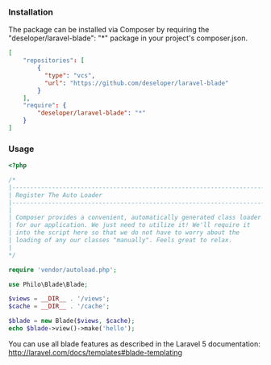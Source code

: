### Installation
The package can be installed via Composer by requiring the "deseloper/laravel-blade": "*" package in your project's composer.json.

```json
[
    "repositories": [
        {
          "type": "vcs",
          "url": "https://github.com/deseloper/laravel-blade"
        }
    ],
	"require": {
	    "deseloper/laravel-blade": "*"
	}
]
```

### Usage

```php
<?php

/*
|--------------------------------------------------------------------------
| Register The Auto Loader
|--------------------------------------------------------------------------
|
| Composer provides a convenient, automatically generated class loader
| for our application. We just need to utilize it! We'll require it
| into the script here so that we do not have to worry about the
| loading of any our classes "manually". Feels great to relax.
|
*/

require 'vendor/autoload.php';

use Philo\Blade\Blade;

$views = __DIR__ . '/views';
$cache = __DIR__ . '/cache';

$blade = new Blade($views, $cache);
echo $blade->view()->make('hello');
```

You can use all blade features as described in the Laravel 5 documentation:
http://laravel.com/docs/templates#blade-templating
